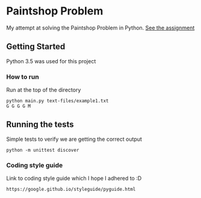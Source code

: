 
# Paintshop Problem

My attempt at solving the Paintshop Problem in Python.
[See the assignment](paint_shop.pdf)

## Getting Started

Python 3.5 was used for this project

### How to run

Run at the top of the directory

```
python main.py text-files/example1.txt
G G G G M

```


## Running the tests

Simple tests to verify we are getting the correct output

```
python -m unittest discover
```

### Coding style guide

Link to coding style guide which I hope I adhered to :D

```
https://google.github.io/styleguide/pyguide.html
```

